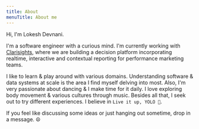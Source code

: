 ```yaml
---
title: About
menuTitle: About me
---
```


Hi, I'm Lokesh Devnani.

I'm a software engineer with a curious mind. I'm currently working with [Clarisights](https://clarisights.com/), where we are building a decision platform incorporating realtime, interactive and contextual reporting for performance marketing teams.

I like to learn & play around with various domains. Understanding software & data systems at scale is the area I find myself delving into most. Also, I'm very passionate about dancing & I make time for it daily. I love exploring body movement & various cultures through music.
Besides all that, I seek out to try different experiences. I believe in `Live it up, YOLO 🤟`.

If you feel like discussing some ideas or just hanging out sometime, drop in a message. ☮